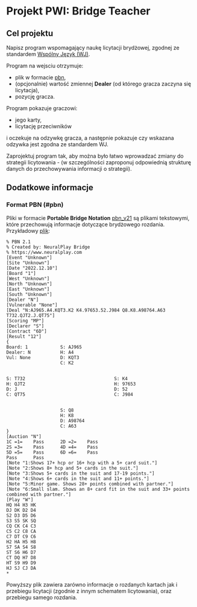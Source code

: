 # Projekt PWI: Bridge Teacher


## Cel projektu

Napisz program wspomagający naukę licytacji brydżowej, zgodnej ze standardem [Wspólny Język (WJ)](https://jassem.pl/wp-content/uploads/2019/12/wj2020-25-59.pdf).


Program na wejsciu otrzymuje:

- plik w formacie [pbn](#pbn),
- (opcjonalnie) wartość zmiennej **Dealer** (od którego gracza zaczyna się licytacja),
- pozycję gracza.

Program pokazuje graczowi:

- jego karty,
- licytację przeciwników

i oczekuje na odzywkę gracza, a następnie pokazuje czy wskazana odzywka jest zgodna ze standardem WJ.


Zaprojektuj program tak, aby można było łatwo wprowadzać zmiany do strategii licytowania - (w szczególności zaproponuj odpowiednią strukturę danych do przechowywania informacji o strategii).



## Dodatkowe informacje

### Format PBN (#pbn)

Pliki w formacie **Portable Bridge Notation** [pbn_v21](https://www.tistis.nl/pbn/)
są plikami tekstowymi, które przechowują informacje dotyczące brydżowego rozdania. Przykładowy [plik](bridge/pbn7198348092905869869.pbn):

```pbn
% PBN 2.1
% Created by: NeuralPlay Bridge
% https://www.neuralplay.com 
[Event "Unknown"]
[Site "Unknown"]
[Date "2022.12.10"]
[Board "1"]
[West "Unknown"]
[North "Unknown"]
[East "Unknown"]
[South "Unknown"]
[Dealer "N"]
[Vulnerable "None"]
[Deal "N:AJ965.A4.KQT3.K2 K4.97653.52.J984 Q8.K8.A98764.A63 T732.QJT2.J.QT75"]
[Scoring "MP"]
[Declarer "S"]
[Contract "6D"]
[Result "12"]
{
Board: 1            S: AJ965
Dealer: N           H: A4
Vul: None           D: KQT3
                    C: K2


S: T732                                 S: K4
H: QJT2                                 H: 97653
D: J                                    D: 52
C: QT75                                 C: J984


                    S: Q8
                    H: K8
                    D: A98764
                    C: A63
}
[Auction "N"]
1C =1=    Pass      2D =2=    Pass
2S =3=    Pass      4D =4=    Pass
5D =5=    Pass      6D =6=    Pass
Pass      Pass      
[Note "1:Shows 17+ hcp or 16+ hcp with a 5+ card suit."]
[Note "2:Shows 8+ hcp and 5+ cards in the suit."]
[Note "3:Shows 5+ cards in the suit and 17-19 points."]
[Note "4:Shows 6+ cards in the suit and 11+ points."]
[Note "5:Minor game. Shows 28+ points combined with partner."]
[Note "6:Small slam. Shows an 8+ card fit in the suit and 33+ points combined with partner."]
[Play "W"]
HQ H4 H3 HK
DJ DK D2 D4
S2 D3 D5 D6
S3 S5 SK SQ
CQ CK C4 C3
C5 C2 C8 CA
C7 DT C9 C6
H2 HA H5 H8
S7 SA S4 S8
ST S6 H6 D7
CT DQ H7 D8
HT S9 H9 D9
HJ SJ CJ DA
*
```

Powyższy plik zawiera zarówno informacje o rozdanych kartach jak i przebiegu licytacji (zgodnie z innym schematem licytowania), oraz przebiegu samego rozdania.
